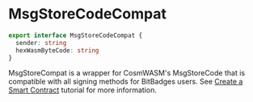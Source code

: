 # MsgStoreCodeCompat

```typescript
export interface MsgStoreCodeCompat {
  sender: string
  hexWasmByteCode: string
}
```

MsgStoreCompat is a wrapper for CosmWASM's MsgStoreCode that is compatible with all signing methods for BitBadges users. See [Create a Smart Contract](../bitbadges-blockchain/create-a-wasm-contract.md) tutorial for more information.
